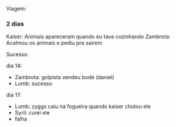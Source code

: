 Viagem:

### 2 dias
Kaiser: Animais apareceram quando eu tava cozinhando
Zambrota: Acalmou os animais e pediu pra sairem

Sucesso.


dia 14:
- Zambrota: golpista vendeu bode (daniel)
- Lumb: sucesso


dia 17:
- Lumb: zyggs caiu na fogueira quando kaiser chutou ele
- Syril: curei ele
- falha
